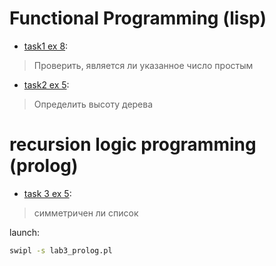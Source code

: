 Functional Programming (lisp)
=====

* [task1 ex 8](lab1_isPrime.lisp): 
> Проверить, является ли указанное число простым

* [task2 ex 5](lab2_treeDepth.lsp):
> Определить высоту дерева

recursion logic programming (prolog)
====

* [task 3 ex 5](lab3_prolog.pl):
> симметричен ли список

launch:
```bash
swipl -s lab3_prolog.pl
```